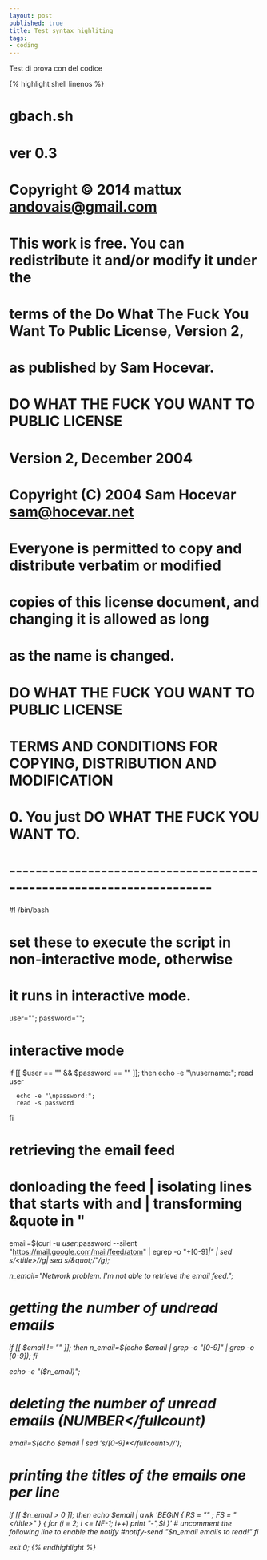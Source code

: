 ```yaml
---
layout: post
published: true
title: Test syntax highliting
tags:
- coding
---
```


Test di prova con del codice

{% highlight shell linenos %}
#  gbach.sh
#  ver 0.3
#
#  Copyright © 2014 mattux <andovais@gmail.com>
#  This work is free. You can redistribute it and/or modify it under the
#  terms of the Do What The Fuck You Want To Public License, Version 2,
#  as published by Sam Hocevar.
#
#            DO WHAT THE FUCK YOU WANT TO PUBLIC LICENSE
#                    Version 2, December 2004
#
#  Copyright (C) 2004 Sam Hocevar <sam@hocevar.net>
#
#  Everyone is permitted to copy and distribute verbatim or modified
#  copies of this license document, and changing it is allowed as long
#  as the name is changed.
#
#            DO WHAT THE FUCK YOU WANT TO PUBLIC LICENSE
#  TERMS AND CONDITIONS FOR COPYING, DISTRIBUTION AND MODIFICATION
#
#  0. You just DO WHAT THE FUCK YOU WANT TO.
#  ---------------------------------------------------------------------


#! /bin/bash

# set these to execute the script in non-interactive mode, otherwise
# it runs in interactive mode.
user="";
password="";

# interactive mode
if [[ $user == "" && $password == "" ]];  then
      echo -e "\nusername:";
      read user

      echo -e "\npassword:";
      read -s password
fi

# retrieving the email feed
# donloading the feed | isolating lines that starts with <fullcount> and <title> | removing </title> | transforming &quote in "
email=$(curl -u $user:$password --silent "https://mail.google.com/mail/feed/atom" | egrep -o "<fullcount>+[0-9]*</fullcount>|<title>*[[:alpha:],[:punct:],[:space:],[0-9]{0,100}]*</title>" |  sed s/\<title\>//g| sed s/\&quot\;/\"/g);


n_email="Network problem. I'm not able to retrieve the email feed.";
# getting the number of undread emails
if [[ $email != "" ]];  then
      n_email=$(echo $email | grep -o "<fullcount>[0-9]*</fullcount>" | grep -o [0-9]*);
fi

echo -e "($n_email)";

# deleting the number of unread emails (<fullcount>NUMBER</fullcount)
email=$(echo $email | sed 's/<fullcount>[0-9]*<\/fullcount>//');


# printing the titles of the emails one per line
if [[ $n_email > 0 ]];  then
      echo $email | awk 'BEGIN { RS = "" ; FS = "</title>" } { for (i = 2; i <= NF-1; i++) print "-",$i }'
      # uncomment the following line to enable the notify
      #notify-send "$n_email emails to read!"
fi

exit 0;
{% endhighlight %}